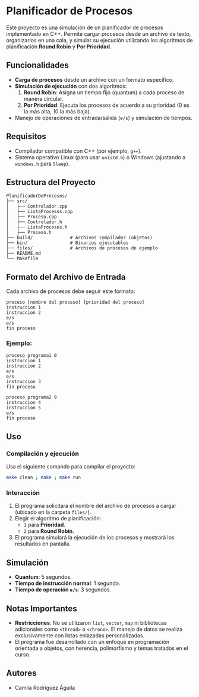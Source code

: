 # Planificador de Procesos

Este proyecto es una simulación de un planificador de procesos implementado en C++. Permite cargar procesos desde un archivo de texto, organizarlos en una cola, y simular su ejecución utilizando los algoritmos de planificación **Round Robin** y **Por Prioridad**.

## Funcionalidades
- **Carga de procesos** desde un archivo con un formato específico.
- **Simulación de ejecución** con dos algoritmos:
  1. **Round Robin**: Asigna un tiempo fijo (quantum) a cada proceso de manera circular.
  2. **Por Prioridad**: Ejecuta los procesos de acuerdo a su prioridad (0 es la más alta, 10 la más baja).
- Manejo de operaciones de entrada/salida (`e/s`) y simulación de tiempos.

## Requisitos
- Compilador compatible con C++ (por ejemplo, `g++`).
- Sistema operativo Linux (para usar `unistd.h`) o Windows (ajustando a `windows.h` para `Sleep`).

## Estructura del Proyecto
```
PlanificadorDeProcesos/
├── src/
│   ├── Controlador.cpp
│   ├── ListaProcesos.cpp
│   ├── Proceso.cpp
│   ├── Controlador.h
│   ├── ListaProcesos.h
│   ├── Proceso.h
├── build/              # Archivos compilados (objetos)
├── bin/                # Binarios ejecutables
├── files/              # Archivos de procesos de ejemplo
├── README.md
└── Makefile
```

## Formato del Archivo de Entrada
Cada archivo de procesos debe seguir este formato:
```
proceso [nombre del proceso] [prioridad del proceso]
instruccion 1
instruccion 2
e/s
e/s
fin proceso
```

### Ejemplo:
```
proceso programa1 0
instruccion 1
instruccion 2
e/s
e/s
instruccion 3
fin proceso

proceso programa2 9
instruccion 4
instruccion 5
e/s
fin proceso
```

## Uso
### Compilación y ejecución
Usa el siguiente comando para compilar el proyecto:
```bash
make clean ; make ; make run
```

### Interacción
1. El programa solicitará el nombre del archivo de procesos a cargar (ubicado en la carpeta `files/`).
2. Elegir el algoritmo de planificación:
   - `1` para **Prioridad**.
   - `2` para **Round Robin**.
3. El programa simulará la ejecución de los procesos y mostrará los resultados en pantalla.

## Simulación
- **Quantum**: 5 segundos.
- **Tiempo de instrucción normal**: 1 segundo.
- **Tiempo de operación `e/s`**: 3 segundos.

## Notas Importantes
- **Restricciones**: No se utilizaron `list`, `vector`, `map` ni bibliotecas adicionales como `<thread>` o `<chrono>`. El manejo de datos se realiza exclusivamente con listas enlazadas personalizadas.
- El programa fue desarrollado con un enfoque en programación orientada a objetos, con herencia, polimorfismo y temas tratados en el curso.

## Autores
- Camila Rodríguez Águila
